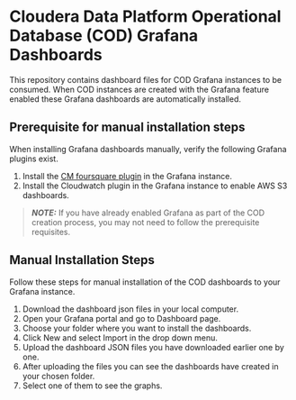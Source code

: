 # Cloudera Data Platform Operational Database (COD) Grafana Dashboards
This repository contains dashboard files for COD Grafana instances to be consumed. When COD instances are created with the Grafana feature enabled these Grafana dashboards are automatically installed.

## Prerequisite for manual installation steps
When installing Grafana dashboards manually, verify the following Grafana plugins exist.

1. Install the [CM foursquare plugin](https://grafana.com/grafana/plugins/foursquare-clouderamanager-datasource/) in the Grafana instance.
2. Install the Cloudwatch plugin in the Grafana instance to enable AWS S3 dashboards.

> **_NOTE:_** If you have already enabled Grafana as part of the COD creation process, you may not need to follow the prerequisite requisites.

## Manual Installation Steps
Follow these steps for manual installation of the COD dashboards to your Grafana instance.

1. Download the dashboard json files in your local computer.
2. Open your Grafana portal and go to Dashboard page.
3. Choose your folder where you want to install the dashboards.
4. Click New and select Import in the drop down menu.
5. Upload the dashboard JSON files you have downloaded earlier one by one.
6. After uploading the files you can see the dashboards have created in your chosen folder.
7. Select one of them to see the graphs.
